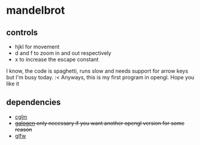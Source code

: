 # mandelbrot
## controls
* hjkl for movement
* d and f to zoom in and out respectively
* x to increase the escape constant

I know, the code is spaghetti, runs slow and needs support for arrow keys but I'm busy today. :<
Anyways, this is my first program in opengl. Hope you like it

## dependencies
* [cglm](https://github.com/recp/cglm)
* ~~[galogen](https://github.com/google/galogen) only necessary if you want another opengl version for some reason~~
* [glfw](https://github.com/glfw/glfw)
